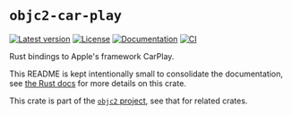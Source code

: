 # `objc2-car-play`

[![Latest version](https://badgen.net/crates/v/objc2-car-play)](https://crates.io/crates/objc2-car-play)
[![License](https://badgen.net/badge/license/MIT/blue)](../LICENSE.txt)
[![Documentation](https://docs.rs/objc2-car-play/badge.svg)](https://docs.rs/objc2-car-play/)
[![CI](https://github.com/madsmtm/objc2/actions/workflows/ci.yml/badge.svg)](https://github.com/madsmtm/objc2/actions/workflows/ci.yml)

Rust bindings to Apple's framework CarPlay.

This README is kept intentionally small to consolidate the documentation, see
[the Rust docs](https://docs.rs/objc2-car-play/) for more details on this crate.

This crate is part of the [`objc2` project](https://github.com/madsmtm/objc2),
see that for related crates.
